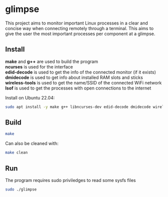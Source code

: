 # glimpse

This project aims to monitor important Linux processes in a clear and concise way when connecting remotely through a terminal.
This aims to give the user the most important processes per component at a glimpse.


## Install
**make** and **g++** are used to build the program  
**ncurses** is used for the interface  
**edid-decode** is used to get the info of the connected monitor (if it exists)  
**dmidecode** is used to get info about installed RAM slots and sticks  
**wireless-tools** is used to get the name/SSID of the connected WiFi network  
**lsof** is used to get the processes with open connections to the internet

Install on Ubuntu 22.04:
``` bash
sudo apt install -y make g++ libncurses-dev edid-decode dmidecode wireless-tools lsof
```
## Build
``` bash
make
```
Can also be cleaned with:
``` bash
make clean
```

## Run
The program requires sudo priviledges to read some sysfs files  
``` bash
sudo ./glimpse
```
